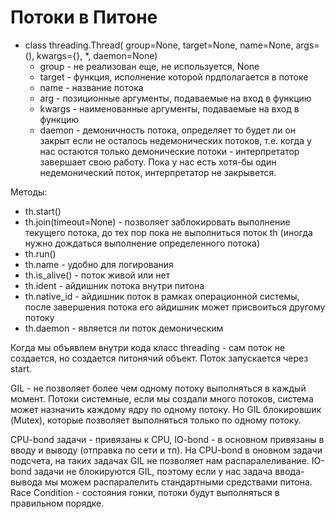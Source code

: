 # Потоки в Питоне

- class threading.Thread( group=None, target=None, name=None, args=(), kwargs={}, *, daemon=None)
  - group - не реализован еще, не используется, None
  - target - функция, исполнение которой прдполагается в потоке
  - name - название потока
  - arg - позиционные аргументы, подаваемые на вход в функцию
  - kwargs - наименованные аргументы, подаваемые на вход в функцию
  - daemon - демоничность потока, определяет то будет ли он закрыт если не осталось недемонических потоков, т.е. когда у нас остаются только демонические потоки - интерпретатор завершает свою работу. Пока у нас есть хотя-бы один недемонический поток, интерпретатор не закрывется.  

Методы:
   - th.start()
   - th.join(timeout=None) - позволяет заблокировать выполнение текущего потока, до тех пор пока не выполниться поток th (иногда нужно дождаться выполнение определенного потока)
   - th.run()
   - th.name - удобно для логирования
   - th.is_alive()  - поток живой или нет
   - th.ident - айдишник потока внутри питона
   - th.native_id - айдишник поток в рамках операционной системы, после завершения потока его айдишник может присвоиться другому потоку
   - th.daemon - является  ли поток демоническим

Когда мы объявлем внутри кода класс threading - сам поток не создается, но создается питонячий объект. Поток запускается через start.

GIL - не позволяет более чем одному потоку выполняться в каждый момент.  Потоки системные, если мы создали много потоков, система может назначить каждому ядру по одному потоку. Но GIL блокировшик (Mutex), которые позволяет выполняться только по одному потоку. 

CPU-bond задачи - привязаны к CPU, IO-bond - в основном привязаны в вводу и выводу (отправка по сети и тп). На CPU-bond в оновном задачи подсчета, на таких задачах GIL не позволяет нам распаралеливание. IO-bond задачи не блокируются GIL, поэтому если у нас задача ввода-вывода мы можем распаралелить стандартными средствами питона. Race Condition - состояния гонки, потоки будут выполняться в правильном порядке. 
